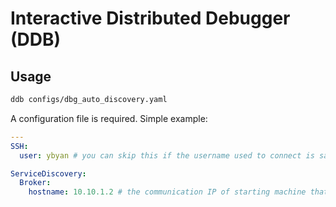 # Interactive Distributed Debugger (DDB)

## Usage

``` bash
ddb configs/dbg_auto_discovery.yaml
```

A configuration file is required. Simple example:

``` yaml
---
SSH:
  user: ybyan # you can skip this if the username used to connect is same as the current user

ServiceDiscovery:
  Broker:
    hostname: 10.10.1.2 # the communication IP of starting machine that can be reached from other machines
```